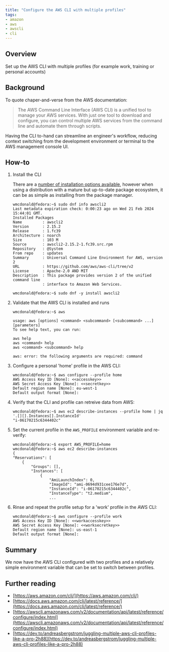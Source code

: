 ```yaml
---
title: "Configure the AWS CLI with multiple profiles"
tags:
- amazon
- aws
- awscli
- cli
---
```


## Overview
Set up the AWS CLI with multiple profiles (for example work, training or personal accounts)

## Background
To quote chaper-and-verse from the AWS documentation:

> The AWS Command Line Interface (AWS CLI) is a unified tool to manage your AWS services. With just one tool to download and configure, you can control multiple AWS services from the command line and automate them through scripts.

Having the CLI to-hand can streamline an engineer's workflow, reducing context switching from the development environment or terminal to the AWS management console UI.

## How-to
1. Install the CLI

    There are a [number of installation options available](https://docs.aws.amazon.com/cli/latest/userguide/getting-started-install.html), however when using a distribution with a mature but up-to-date package ecosystem, it can be as simple as installing from the package manager.

    ```shell
    wmcdonald@fedora:~$ sudo dnf info awscli2
    Last metadata expiration check: 0:00:23 ago on Wed 21 Feb 2024 15:44:01 GMT.
    Installed Packages
    Name         : awscli2
    Version      : 2.15.2
    Release      : 1.fc39
    Architecture : noarch
    Size         : 103 M
    Source       : awscli2-2.15.2-1.fc39.src.rpm
    Repository   : @System
    From repo    : updates
    Summary      : Universal Command Line Environment for AWS, version 2
    URL          : https://github.com/aws/aws-cli/tree/v2
    License      : Apache-2.0 AND MIT
    Description  : This package provides version 2 of the unified command line
                 : interface to Amazon Web Services.

    wmcdonald@fedora:~$ sudo dnf -y install awscli2
    ```

2. Validate that the AWS CLI is installed and runs

    ```shell
    wmcdonald@fedora:~$ aws
    
    usage: aws [options] <command> <subcommand> [<subcommand> ...] [parameters]
    To see help text, you can run:

    aws help
    aws <command> help
    aws <command> <subcommand> help

    aws: error: the following arguments are required: command
    ```

3. Configure a personal 'home' profile in the AWS CLI:

    ```shell
    wmcdonald@fedora:~$ aws configure --profile home
    AWS Access Key ID [None]: <<accesskey>>
    AWS Secret Access Key [None]: <<secretkey>>
    Default region name [None]: eu-west-1
    Default output format [None]: 
    ```

4. Verify that the CLI and profile can retreive data from AWS:

    ```shell
    wmcdonald@fedora:~$ aws ec2 describe-instances --profile home | jq '.[][].Instances[].InstanceId'
    "i-06170215c6344402c"
    ```

5. Set the current profile in the `AWS_PROFILE` environment variable and re-verify:

    ```shell
    wmcdonald@fedora:~$ export AWS_PROFILE=home
    wmcdonald@fedora:~$ aws ec2 describe-instances
    {
    "Reservations": [
        {
            "Groups": [],
            "Instances": [
                {
                    "AmiLaunchIndex": 0,
                    "ImageId": "ami-0694d931cee176e7d",
                    "InstanceId": "i-06170215c6344402c",
                    "InstanceType": "t2.medium",
                    ...
    ```

6. Rinse and repeat the profile setup for a 'work' profile in the AWS CLI:

    ```shell
    wmcdonald@fedora:~$ aws configure --profile work
    AWS Access Key ID [None]: <<workaccesskey>>
    AWS Secret Access Key [None]: <<worksecretkey>>
    Default region name [None]: us-east-1
    Default output format [None]: 
    ```

## Summary
We now have the AWS CLI configured with two profiles and a relatively simple environment variable that can be set to switch between profiles.

## Further reading
- [https://aws.amazon.com/cli/](https://aws.amazon.com/cli/)
- [https://docs.aws.amazon.com/cli/latest/reference/](https://docs.aws.amazon.com/cli/latest/reference/)
- [https://awscli.amazonaws.com/v2/documentation/api/latest/reference/configure/index.html](https://awscli.amazonaws.com/v2/documentation/api/latest/reference/configure/index.html)
- [https://dev.to/andreasbergstrom/juggling-multiple-aws-cli-profiles-like-a-pro-2h88](https://dev.to/andreasbergstrom/juggling-multiple-aws-cli-profiles-like-a-pro-2h88)
